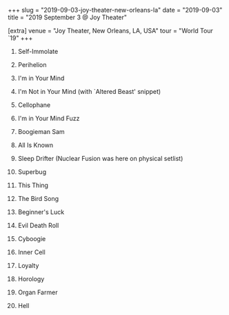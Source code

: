 +++
slug = "2019-09-03-joy-theater-new-orleans-la"
date = "2019-09-03"
title = "2019 September 3 @ Joy Theater"

[extra]
venue = "Joy Theater, New Orleans, LA, USA"
tour = "World Tour `19"
+++


 1. Self-Immolate

 2. Perihelion

 3. I'm in Your Mind

 4. I'm Not in Your Mind
    (with `Altered Beast' snippet)

 5. Cellophane

 6. I'm in Your Mind Fuzz

 7. Boogieman Sam

 8. All Is Known

 9. Sleep Drifter
    (Nuclear Fusion was here on physical setlist)

10. Superbug

11. This Thing

12. The Bird Song

13. Beginner's Luck

14. Evil Death Roll

15. Cyboogie

16. Inner Cell

17. Loyalty

18. Horology

19. Organ Farmer

20. Hell


